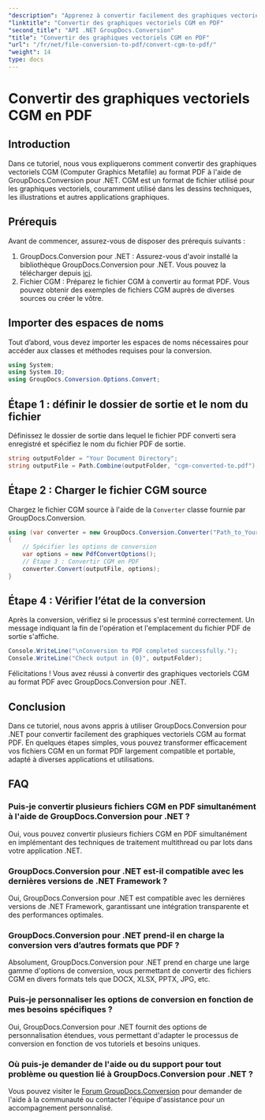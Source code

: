 ```yaml
---
"description": "Apprenez à convertir facilement des graphiques vectoriels CGM au format PDF grâce à GroupDocs.Conversion pour .NET. Suivez notre tutoriel étape par étape."
"linktitle": "Convertir des graphiques vectoriels CGM en PDF"
"second_title": "API .NET GroupDocs.Conversion"
"title": "Convertir des graphiques vectoriels CGM en PDF"
"url": "/fr/net/file-conversion-to-pdf/convert-cgm-to-pdf/"
"weight": 14
type: docs
---
```

# Convertir des graphiques vectoriels CGM en PDF

## Introduction
Dans ce tutoriel, nous vous expliquerons comment convertir des graphiques vectoriels CGM (Computer Graphics Metafile) au format PDF à l'aide de GroupDocs.Conversion pour .NET. CGM est un format de fichier utilisé pour les graphiques vectoriels, couramment utilisé dans les dessins techniques, les illustrations et autres applications graphiques.
## Prérequis
Avant de commencer, assurez-vous de disposer des prérequis suivants :
1. GroupDocs.Conversion pour .NET : Assurez-vous d'avoir installé la bibliothèque GroupDocs.Conversion pour .NET. Vous pouvez la télécharger depuis [ici](https://releases.groupdocs.com/conversion/net/).
2. Fichier CGM : Préparez le fichier CGM à convertir au format PDF. Vous pouvez obtenir des exemples de fichiers CGM auprès de diverses sources ou créer le vôtre.

## Importer des espaces de noms
Tout d’abord, vous devez importer les espaces de noms nécessaires pour accéder aux classes et méthodes requises pour la conversion.
```csharp
using System;
using System.IO;
using GroupDocs.Conversion.Options.Convert;
```
## Étape 1 : définir le dossier de sortie et le nom du fichier
Définissez le dossier de sortie dans lequel le fichier PDF converti sera enregistré et spécifiez le nom du fichier PDF de sortie.
```csharp
string outputFolder = "Your Document Directory";
string outputFile = Path.Combine(outputFolder, "cgm-converted-to.pdf");
```
## Étape 2 : Charger le fichier CGM source
Chargez le fichier CGM source à l'aide de la `Converter` classe fournie par GroupDocs.Conversion.
```csharp
using (var converter = new GroupDocs.Conversion.Converter("Path_to_Your_CGM_File"))
{
    // Spécifier les options de conversion
    var options = new PdfConvertOptions();
    // Étape 3 : Convertir CGM en PDF
    converter.Convert(outputFile, options);
}
```
## Étape 4 : Vérifier l’état de la conversion
Après la conversion, vérifiez si le processus s'est terminé correctement. Un message indiquant la fin de l'opération et l'emplacement du fichier PDF de sortie s'affiche.
```csharp
Console.WriteLine("\nConversion to PDF completed successfully.");
Console.WriteLine("Check output in {0}", outputFolder);
```
Félicitations ! Vous avez réussi à convertir des graphiques vectoriels CGM au format PDF avec GroupDocs.Conversion pour .NET.

## Conclusion
Dans ce tutoriel, nous avons appris à utiliser GroupDocs.Conversion pour .NET pour convertir facilement des graphiques vectoriels CGM au format PDF. En quelques étapes simples, vous pouvez transformer efficacement vos fichiers CGM en un format PDF largement compatible et portable, adapté à diverses applications et utilisations.
## FAQ
### Puis-je convertir plusieurs fichiers CGM en PDF simultanément à l'aide de GroupDocs.Conversion pour .NET ?
Oui, vous pouvez convertir plusieurs fichiers CGM en PDF simultanément en implémentant des techniques de traitement multithread ou par lots dans votre application .NET.
### GroupDocs.Conversion pour .NET est-il compatible avec les dernières versions de .NET Framework ?
Oui, GroupDocs.Conversion pour .NET est compatible avec les dernières versions de .NET Framework, garantissant une intégration transparente et des performances optimales.
### GroupDocs.Conversion pour .NET prend-il en charge la conversion vers d’autres formats que PDF ?
Absolument, GroupDocs.Conversion pour .NET prend en charge une large gamme d'options de conversion, vous permettant de convertir des fichiers CGM en divers formats tels que DOCX, XLSX, PPTX, JPG, etc.
### Puis-je personnaliser les options de conversion en fonction de mes besoins spécifiques ?
Oui, GroupDocs.Conversion pour .NET fournit des options de personnalisation étendues, vous permettant d'adapter le processus de conversion en fonction de vos tutoriels et besoins uniques.
### Où puis-je demander de l'aide ou du support pour tout problème ou question lié à GroupDocs.Conversion pour .NET ?
Vous pouvez visiter le [Forum GroupDocs.Conversion](https://forum.groupdocs.com/c/conversion/11) pour demander de l'aide à la communauté ou contacter l'équipe d'assistance pour un accompagnement personnalisé.